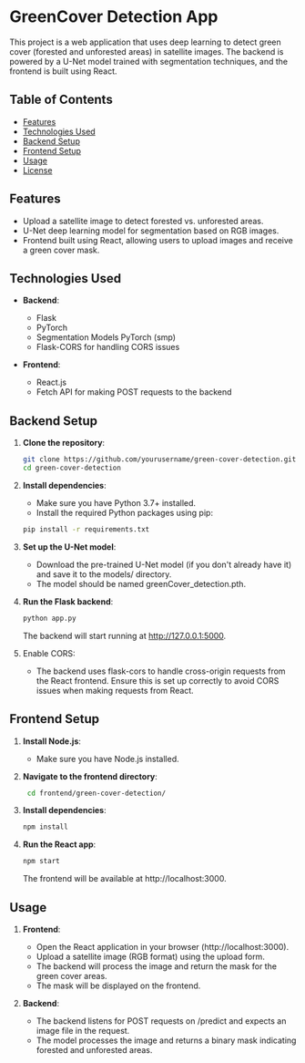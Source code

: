# GreenCover Detection App

This project is a web application that uses deep learning to detect green cover (forested and unforested areas) in satellite images. The backend is powered by a U-Net model trained with segmentation techniques, and the frontend is built using React.

## Table of Contents

- [Features](#features)
- [Technologies Used](#technologies-used)
- [Backend Setup](#backend-setup)
- [Frontend Setup](#frontend-setup)
- [Usage](#usage)
- [License](#license)

## Features

- Upload a satellite image to detect forested vs. unforested areas.
- U-Net deep learning model for segmentation based on RGB images.
- Frontend built using React, allowing users to upload images and receive a green cover mask.

## Technologies Used

- **Backend**: 
  - Flask
  - PyTorch
  - Segmentation Models PyTorch (smp)
  - Flask-CORS for handling CORS issues

- **Frontend**:
  - React.js
  - Fetch API for making POST requests to the backend

## Backend Setup

1. **Clone the repository**:

   ```bash
   git clone https://github.com/yourusername/green-cover-detection.git
   cd green-cover-detection

2. **Install dependencies**:

    - Make sure you have Python 3.7+ installed.
    - Install the required Python packages using pip:

    ```bash
    pip install -r requirements.txt

3. **Set up the U-Net model**:

    - Download the pre-trained U-Net model (if you don't already have it) and save it to the models/ directory.
    - The model should be named greenCover_detection.pth.

4. **Run the Flask backend**:
    
    ```bash
    python app.py

    ```

    The backend will start running at http://127.0.0.1:5000.

5. Enable CORS:

    - The backend uses flask-cors to handle cross-origin requests from the React frontend. Ensure this is set up correctly to avoid CORS issues when making requests from React.


## Frontend Setup

1. **Install Node.js**:

   - Make sure you have Node.js installed.
2. **Navigate to the frontend directory**:
   ```bash
    cd frontend/green-cover-detection/

3. **Install dependencies**:
    ```bash
    npm install

4. **Run the React app**:
    ```bash
    npm start
   
   ```
   The frontend will be available at http://localhost:3000.

## Usage
1. **Frontend**:

      - Open the React application in your browser (http://localhost:3000).
      - Upload a satellite image (RGB format) using the upload form.
      - The backend will process the image and return the mask for the green cover areas.
      - The mask will be displayed on the frontend.


2. **Backend**:

     - The backend listens for POST requests on /predict and expects an image file in the request.
     - The model processes the image and returns a binary mask indicating forested and unforested areas.
